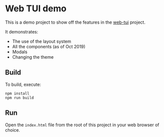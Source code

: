 # Web TUI demo

This is a demo project to show off the features in the [web-tui](https://github.com/vishalmistry/web-tui) project.

It demonstrates:

   * The use of the layout system
   * All the components (as of Oct 2019)
   * Modals
   * Changing the theme

## Build

To build, execute:

```
npm install
npm run build
```

## Run

Open the `index.html` file from the root of this project in your web browser of choice.